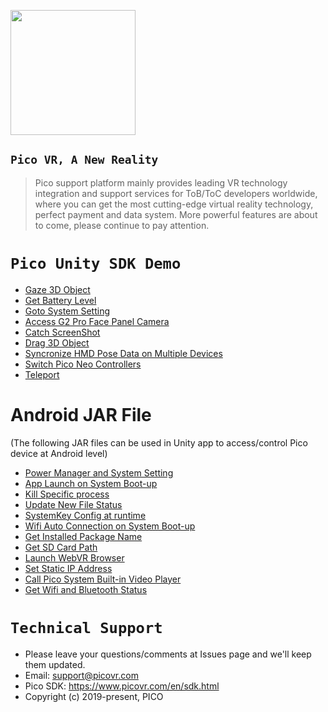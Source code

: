 <a href="https://www.picovr.com"> <img src="https://github.com/PicoSupport/PicoSupport/blob/master/Assets/Pico.jpg" width="200"/> </a>

## `Pico VR, A New Reality`

>Pico support platform mainly provides leading VR technology integration and support services for ToB/ToC developers worldwide, where you can get the most cutting-edge virtual reality technology, perfect payment and data system. More powerful features are about to come, please continue to pay attention.


# `Pico Unity SDK Demo`


* [Gaze 3D Object][01]
* [Get Battery Level][02]
* [Goto System Setting][03]
* [Access G2 Pro Face Panel Camera][04]
* [Catch ScreenShot][05]
* [Drag 3D Object][06]
* [Syncronize HMD Pose Data on Multiple Devices][07]
* [Switch Pico Neo Controllers][08]
* [Teleport][09]


[01]: https://github.com/PicoSupport/Unity_Demo_Gaze3dObject
[02]: https://github.com/PicoSupport/Unity_Demo_GetBattertyLevel
[03]: https://github.com/PicoSupport/Unity_Demo_EnterSetting
[04]: https://github.com/PicoSupport/Unity_Demo_AccessG2ProFacePanelCamera
[05]: https://github.com/PicoSupport/Unity_Demo_ScreenShot
[06]: https://github.com/PicoSupport/Unity_Demo_Drag3DObject
[07]: https://github.com/PicoSupport/Unity_Demo_SyncronizeHMDPoseDataonMultipleDevices
[08]: https://github.com/PicoSupport/Unity_Demo_SwitchPicoNeoControllers
[09]: https://github.com/PicoSupport/Unity_Demo_teleport

# Android JAR File
  (The following JAR files can be used in Unity app to access/control Pico device at Android level)

* [Power Manager and System Setting](https://github.com/PicoSupport/PicoVRPowerManager)
* [App Launch on System Boot-up](https://github.com/PicoSupport/BootComplete)
* [Kill Specific process](https://github.com/PicoSupport/KillApplication)
* [Update New File Status](https://github.com/PicoSupport/UptateFileStatus)
* [SystemKey Config at runtime](https://github.com/PicoSupport/PicoKeyConfig)
* [Wifi Auto Connection on System Boot-up](https://github.com/PicoSupport/PicoVRWifimanager)
* [Get Installed Package Name](https://github.com/PicoSupport/PackageManager)
* [Get SD Card Path](https://github.com/PicoSupport/SDCardManager)
* [Launch WebVR Browser](https://github.com/PicoSupport/LauncherWebVR)
* [Set Static IP Address](https://github.com/PicoSupport/PicoIPAddress)
* [Call Pico System Built-in Video Player](https://github.com/PicoSupport/PicoPlayManager)
* [Get Wifi and Bluetooth Status](https://github.com/PicoSupport/WifiAndBluetooth)


# `Technical Support`

- Please leave your questions/comments at Issues page and we'll keep them updated.
- Email:  support@picovr.com
- Pico SDK: https://www.picovr.com/en/sdk.html
- Copyright (c) 2019-present, PICO

